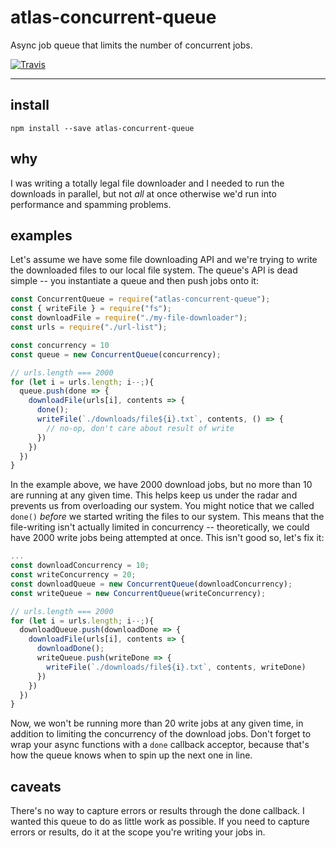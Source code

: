 # atlas-concurrent-queue

Async job queue that limits the number of concurrent jobs.

[![Travis](https://img.shields.io/travis/atlassubbed/atlas-concurrent-queue.svg)](https://travis-ci.org/atlassubbed/atlas-concurrent-queue)

---

## install

```
npm install --save atlas-concurrent-queue
```

## why

I was writing a totally legal file downloader and I needed to run the downloads in parallel, but not *all* at once otherwise we'd run into performance and spamming problems.

## examples


Let's assume we have some file downloading API and we're trying to write the downloaded files to our local file system. The queue's API is dead simple -- you instantiate a queue and then push jobs onto it:

```javascript
const ConcurrentQueue = require("atlas-concurrent-queue");
const { writeFile } = require("fs");
const downloadFile = require("./my-file-downloader");
const urls = require("./url-list");

const concurrency = 10
const queue = new ConcurrentQueue(concurrency);

// urls.length === 2000
for (let i = urls.length; i--;){
  queue.push(done => {
    downloadFile(urls[i], contents => {
      done();
      writeFile(`./downloads/file${i}.txt`, contents, () => {
        // no-op, don't care about result of write
      })
    })
  })
}
```

In the example above, we have 2000 download jobs, but no more than 10 are running at any given time. This helps keep us under the radar and prevents us from overloading our system. You might notice that we called `done()` *before* we started writing the files to our system. This means that the file-writing isn't actually limited in concurrency -- theoretically, we could have 2000 write jobs being attempted at once. This isn't good so, let's fix it:

```javascript
...
const downloadConcurrency = 10;
const writeConcurrency = 20;
const downloadQueue = new ConcurrentQueue(downloadConcurrency);
const writeQueue = new ConcurrentQueue(writeConcurrency);

// urls.length === 2000
for (let i = urls.length; i--;){
  downloadQueue.push(downloadDone => {
    downloadFile(urls[i], contents => {
      downloadDone();
      writeQueue.push(writeDone => {
        writeFile(`./downloads/file${i}.txt`, contents, writeDone)        
      })
    })
  })
}
```

Now, we won't be running more than 20 write jobs at any given time, in addition to limiting the concurrency of the download jobs. Don't forget to wrap your async functions with a `done` callback acceptor, because that's how the queue knows when to spin up the next one in line.

## caveats

There's no way to capture errors or results through the done callback. I wanted this queue to do as little work as possible. If you need to capture errors or results, do it at the scope you're writing your jobs in.